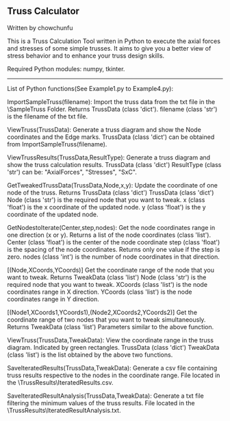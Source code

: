 Truss Calculator
------------------------------------------------------------------------------------
Written by chowchunfu

This is a Truss Calculation Tool written in Python to execute the axial forces and stresses of some simple trusses. It aims to give you a better view of stress behavior and to enhance your truss design skills.

Required Python modules: numpy, tkinter.

------------------------------------------------------------------------------------
List of Python functions(See Example1.py to Example4.py):

ImportSampleTruss(filename):
Import the truss data from the txt file in the \SampleTruss Folder. Returns TrussData (class 'dict'). 
filename (class 'str') is the filename of the txt file.

ViewTruss(TrussData):
Generate a truss diagram and show the Node coordinates and the Edge marks.
TrussData (class 'dict') can be obtained from ImportSampleTruss(filename).

ViewTrussResults(TrussData,ResultType):
Generate a truss diagram and show the truss calculation results.
TrussData (class 'dict')
ResultType (class 'str') can be: "AxialForces", "Stresses", "SxC".

GetTweakedTrussData(TrussData,Node,x,y):
Update the coordinate of one node of the truss. Returns TrussData (class 'dict')
TrussData (class 'dict')
Node (class 'str') is the required node that you want to tweak.
x (class 'float') is the x coordinate of the updated node.
y (class 'float') is the y coordinate of the updated node.

GetNodestoIterate(Center,step,nodes):
Get the node coordinates range in one direction (x or y). Returns a list of the node coordinates (class 'list').
Center (class 'float') is the center of the node coordinate
step (class 'float') is the spacing of the node coordinates. Returns only one value if the step is zero.
nodes (class 'int') is the number of node coordinates in that direction.

[(Node,XCoords,YCoords)]
Get the coordinate range of the node that you want to tweak. Returns TweakData (class 'list')
Node (class 'str') is the required node that you want to tweak.
XCoords (class 'list') is the node coordinates range in X direction.
YCoords (class 'list') is the node coordinates range in Y direction.

[(Node1,XCoords1,YCoords1),(Node2,XCoords2,YCoords2)]
Get the coordinate range of two nodes that you want to tweak simultaneously. Returns TweakData (class 'list')
Parameters similar to the above function.

ViewTruss(TrussData,TweakData):
View the coordinate range in the truss diagram. Indicated by green rectangles.
TrussData (class 'dict')
TweakData (class 'list') is the list obtained by the above two functions.

SaveIteratedResults(TrussData,TweakData):
Generate a csv file containing truss results respective to the nodes in the coordinate range.
File located in the \TrussResults\IteratedResults.csv.

SaveIteratedResultAnalysis(TrussData,TweakData):
Generate a txt file filtering the minimum values of the truss results.
File located in the \TrussResults\IteratedResultAnalysis.txt.
